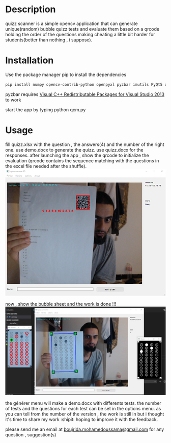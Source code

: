 # Description
quizz scanner is a simple opencv application that can generate unique(random) bubble quizz tests and evaluate them based on a qrcode holding the order of the questions making cheating a little bit harder for students(better than nothing , i suppose).

# Installation
Use the package manager pip to install the dependencies

```bash
pip install numpy opencv-contrib-python openpyxl pyzbar imutils PyQt5 qimage2ndarray
```

pyzbar requires  [Visual C++ Redistributable Packages for Visual Studio 2013](https://www.microsoft.com/en-US/download/details.aspx?id=40784) to work

start the app by typing python qcm.py

# Usage
fill quizz.xlsx with the question , the answers(4) and the number of the right one.
use demo.docx to generate the quizz.
use quizz.docx for the responses.
after launching the app , show the qrcode to initialize the evaluation (qrcode contains the sequence matching with the questions in the excel file needed after the shuffle).
![phase 1 order detection](qrcode.png)

now , show the bubble sheet and the work is done !!!
![phase 2 evaluation](eval.png)

the générer menu will make a demo.docx with differents tests.
the number of tests and the questions for each test can be set in the options menu.
as you can tell from the number of the version , the work is still in but i thought it's time to share my work :shipit: hoping to improve it with the feedback.

please send me an email at boujrida.mohamedoussama@gmail.com for any question , suggestion(s)



